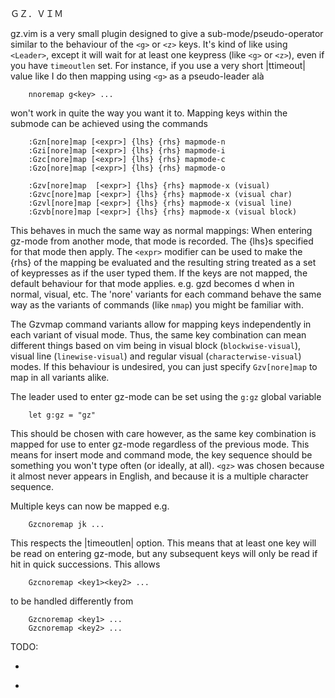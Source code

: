 ＧＺ．ＶＩＭ

gz.vim is a very small plugin designed to give a sub-mode/pseudo-operator
similar to the behaviour of the `<g>` or `<z>` keys. It's kind of like using
`<Leader>`, except it will wait for at least one keypress (like `<g>` or `<z>`),
even if you have `timeoutlen` set. For instance, if you use a very short
|ttimeout| value like I do then mapping using `<g>` as a pseudo-leader alà 

```vim
    nnoremap g<key> ...
```

won't work in quite the way you want it to. Mapping keys within the
submode can be achieved using the commands

```vim
    :Gzn[nore]map [<expr>] {lhs} {rhs} mapmode-n 
    :Gzi[nore]map [<expr>] {lhs} {rhs} mapmode-i 
    :Gzc[nore]map [<expr>] {lhs} {rhs} mapmode-c 
    :Gzo[nore]map [<expr>] {lhs} {rhs} mapmode-o 

    :Gzv[nore]map  [<expr>] {lhs} {rhs} mapmode-x (visual)       
    :Gzvc[nore]map [<expr>] {lhs} {rhs} mapmode-x (visual char)  
    :Gzvl[nore]map [<expr>] {lhs} {rhs} mapmode-x (visual line)  
    :Gzvb[nore]map [<expr>] {lhs} {rhs} mapmode-x (visual block) 
```

This behaves in much the same way as normal mappings: When entering gz-mode
from another mode, that mode is recorded. The {lhs}s specified for that mode
then apply. The `<expr>` modifier can be used to make the {rhs} of the mapping
be evaluated and the resulting string treated as a set of keypresses as if the
user typed them. If the keys are not mapped, the default behaviour for that
mode applies. e.g. gzd becomes d when in normal, visual, etc. The 'nore'
variants for each command behave the same way as the variants of commands
(like `nmap`) you might be familiar with.

The Gzvmap command variants allow for mapping keys independently in each
variant of visual mode. Thus, the same key combination can mean different
things based on vim being in visual block (`blockwise-visual`), visual line
(`linewise-visual`) and regular visual (`characterwise-visual`) modes. If this
behaviour is undesired, you can just specify `Gzv[nore]map` to map in all
variants alike.

The leader used to enter gz-mode can be set using the `g:gz` global variable

```vim
    let g:gz = "gz"
```

This should be chosen with care however, as the same key combination is mapped
for use to enter gz-mode regardless of the previous mode. This means for
insert mode and command mode, the key sequence should be something you won't
type often (or ideally, at all). `<gz>` was chosen because it almost never appears in
English, and because it is a multiple character sequence.

Multiple keys can now be mapped e.g.

```vim
    Gzcnoremap jk ...
```

This respects the |timeoutlen| option. This means that at least one key will
be read on entering gz-mode, but any subsequent keys will only be read if
hit in quick successions. This allows

```vim
    Gzcnoremap <key1><key2> ...
```

to be handled differently from

```vim
    Gzcnoremap <key1> ...
    Gzcnoremap <key2> ...
```


TODO:

* ~~~Operator pending mappings cannot work. This is due to the behaviour of `mode()`, as executing `mode()` requires changing the mode from operator pending. Thus, we cannot dispatch keypresses based on being in this mode~~~

* ~~~Currently the {lhs} of a mapping can only be one character. This is due to the behaviour of `getchar()`, meaning only one character worth of input is read, rather than waiting for additional keypresses within the time limit of `ttimeout`~~~
